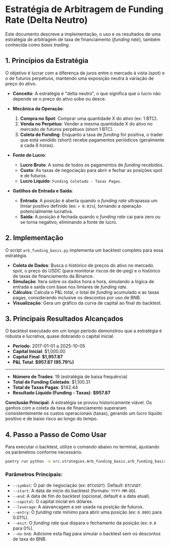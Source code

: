 # Estratégia de Arbitragem de Funding Rate (Delta Neutro)

Este documento descreve a implementação, o uso e os resultados de uma estratégia de arbitragem de taxa de financiamento (*funding rate*), também conhecida como *basis trading*.

## 1. Princípios da Estratégia

O objetivo é lucrar com a diferença de juros entre o mercado à vista (spot) e o de futuros perpétuos, mantendo uma exposição neutra à variação de preço do ativo.

- **Conceito**: A estratégia é "delta neutro", o que significa que o lucro não depende se o preço do ativo sobe ou desce.

- **Mecânica da Operação**:
  1.  **Compra no Spot**: Comprar uma quantidade X do ativo (ex: 1 BTC).
  2.  **Venda no Perpétuo**: Vender a mesma quantidade X do ativo no mercado de futuros perpétuos (short 1 BTC).
  3.  **Coleta de Funding**: Enquanto a taxa de *funding* for positiva, o trader que está vendido (short) recebe pagamentos periódicos (geralmente a cada 8 horas).

- **Fonte de Lucro**:
  - **Lucro Bruto**: A soma de todos os pagamentos de *funding* recebidos.
  - **Custo**: As taxas de negociação para abrir e fechar as posições spot e de futuros.
  - **Lucro Líquido**: `Funding Coletado - Taxas Pagas`.

- **Gatilhos de Entrada e Saída**:
  - **Entrada**: A posição é aberta quando o *funding rate* ultrapassa um limiar positivo definido (ex: `> 0.01%`), tornando a operação potencialmente lucrativa.
  - **Saída**: A posição é fechada quando o *funding rate* cai para zero ou se torna negativo, eliminando a fonte de lucro.

## 2. Implementação

O script `arb_funding_basis.py` implementa um backtest completo para essa estratégia.

- **Coleta de Dados**: Busca o histórico de preços do ativo no mercado spot, o preço do USDC (para monitorar riscos de de-peg) e o histórico de taxas de financiamento da Binance.
- **Simulação**: Itera sobre os dados hora a hora, simulando a lógica de entrada e saída com base nos limiares de *funding rate*.
- **Cálculos**: Calcula o P&L total, o total de *funding* acumulado e as taxas pagas, considerando inclusive os descontos por uso de BNB.
- **Visualização**: Gera um gráfico da curva de capital ao final do backtest.

## 3. Principais Resultados Alcançados

O backtest executado em um longo período demonstrou que a estratégia é robusta e lucrativa, quase dobrando o capital inicial.

- **Período**: 2017-01-01 a 2025-10-05
- **Capital Inicial**: $1,000.00
- **Capital Final**: **$1,957.87**
- **P&L Total**: **$957.87 (95.79%)**

---

- **Número de Trades**: 19 (estratégia de baixa frequência)
- **Total de Funding Coletado**: $1,100.31
- **Total de Taxas Pagas**: $142.44
- **Resultado Líquido (Funding - Taxas)**: **$957.87**

**Conclusão Principal**: A estratégia se provou historicamente viável. Os ganhos com a coleta da taxa de financiamento superaram consistentemente os custos operacionais (taxas), gerando um lucro líquido positivo e de baixo risco ao longo do tempo.

## 4. Passo a Passo de Como Usar

Para executar o backtest, utilize o comando abaixo no terminal, ajustando os parâmetros conforme necessário.

```bash
poetry run python -m src.strategies.Arb_funding_basis.arb_funding_basis --start 2017-01-01 --end 2025-10-05 --capital 1000 --entry 0.0001 --exit 0.0
```

### Parâmetros Principais:

- `--symbol`: O par de negociação (ex: `BTCUSDT`). Default: `BTCUSDT`.
- `--start`: A data de início do backtest (formato: `YYYY-MM-DD`).
- `--end`: A data de fim do backtest (opcional, default é a data atual).
- `--capital`: O capital inicial em dólares.
- `--leverage`: A alavancagem a ser usada na posição de futuros.
- `--entry`: O *funding rate* mínimo para abrir uma posição (ex: `0.0001` para 0.01%).
- `--exit`: O *funding rate* que dispara o fechamento da posição (ex: `0.0` para 0%).
- `--no-bnb`: Adicione esta flag para simular o backtest sem os descontos de taxa do BNB.